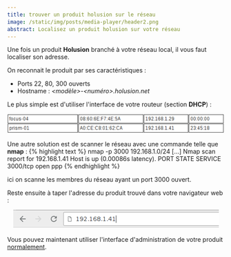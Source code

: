 ```yaml
---
title: trouver un produit holusion sur le réseau
image: /static/img/posts/media-player/header2.png
abstract: Localisez un produit holusion sur votre réseau
---
```


Une fois un produit **Holusion** branché à votre réseau local, il vous faut localiser son adresse.

On reconnait le produit par ses caractéristiques :

- Ports 22, 80, 300 ouverts
- Hostname : *<modèle>-<numéro>.holusion.net*

Le plus simple est d'utiliser l'interface de votre routeur (section **DHCP**) :

<center>
  <img class="img-responsive" src="/static/img/posts/media-player/dhcp_ip.png" alt="l'adresse IP du produit dans l'interface du routeur">
</center>

Une autre solution est de scanner le réseau avec une commande telle que **nmap** :
{% highlight text %}
nmap -p 3000 192.168.1.0/24
[...]
Nmap scan report for 192.168.1.41
Host is up (0.00086s latency).
PORT     STATE SERVICE
3000/tcp open  ppp
{% endhighlight %}

ici on scanne les membres du réseau ayant un port 3000 ouvert.

Reste ensuite à taper l'adresse du produit trouvé dans votre navigateur web :

<center>
  <img class="img-responsive" src="/static/img/posts/media-player/browser-URL.png" alt="taper l'IP dans la barre d'adresse du navigateur">
</center>

Vous pouvez maintenant utiliser l'interface d'administration de votre produit [normalement](index).
